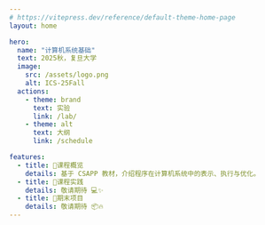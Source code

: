 ```yaml
---
# https://vitepress.dev/reference/default-theme-home-page
layout: home

hero:
  name: "计算机系统基础"
  text: 2025秋，复旦大学
  image:
    src: /assets/logo.png
    alt: ICS-25Fall
  actions:
    - theme: brand
      text: 实验
      link: /lab/
    - theme: alt
      text: 大纲
      link: /schedule

features:
  - title: 📘课程概览
    details: 基于 CSAPP 教材，介绍程序在计算机系统中的表示、执行与优化。
  - title: 🔧课程实践
    details: 敬请期待 💻✨
  - title: 🚀期末项目
    details: 敬请期待 📦🔥
---
```

<Confetti />
